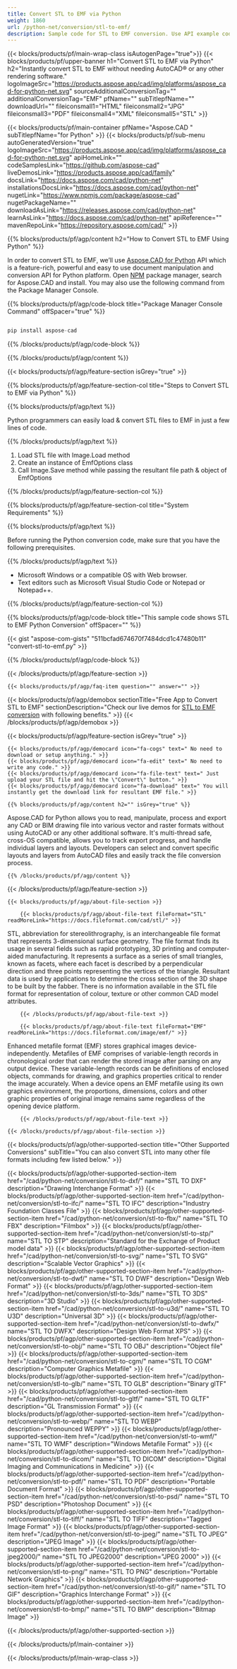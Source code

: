 ```yaml
---
title: Convert STL to EMF via Python
weight: 1860
url: /python-net/conversion/stl-to-emf/ 
description: Sample code for STL to EMF conversion. Use API example code for batch STL files to EMF conversion.
---
```


{{< blocks/products/pf/main-wrap-class isAutogenPage="true">}}
{{< blocks/products/pf/upper-banner h1="Convert STL to EMF via Python" h2="Instantly convert STL to EMF without needing AutoCAD® or any other rendering software." logoImageSrc="https://products.aspose.app/cad/img/platforms/aspose_cad-for-python-net.svg" sourceAdditionalConversionTag="" additionalConversionTag="EMF" pfName="" subTitlepfName="" downloadUrl="" fileiconsmall1="HTML" fileiconsmall2="JPG" fileiconsmall3="PDF" fileiconsmall4="XML" fileiconsmall5="STL" >}}

{{< blocks/products/pf/main-container pfName="Aspose.CAD " subTitlepfName="for Python" >}}
{{< blocks/products/pf/sub-menu autoGeneratedVersion="true" logoImageSrc="https://products.aspose.app/cad/img/platforms/aspose_cad-for-python-net.svg" apiHomeLink="" codeSamplesLink="https://github.com/aspose-cad" liveDemosLink="https://products.aspose.app/cad/family" docsLink="https://docs.aspose.com/cad/python-net" installationsDocsLink="https://docs.aspose.com/cad/python-net" nugetLink="https://www.npmjs.com/package/aspose-cad" nugetPackageName="" downloadAsLink="https://releases.aspose.com/cad/python-net" learnAsLink="https://docs.aspose.com/cad/python-net" apiReference="" mavenRepoLink="https://repository.aspose.com/cad/" >}}

{{% blocks/products/pf/agp/content h2="How to Convert STL to EMF Using Python" %}}

 In order to convert STL to EMF, we’ll use [Aspose.CAD for Python](https://products.aspose.com/cad/python-net) API which is a feature-rich, powerful and easy to use document manipulation and conversion API for Python platform. Open [NPM](https://www.npmjs.com/package/aspose-cad) package manager, search for Aspose.CAD and install. You may also use the following command from the Package Manager Console.

{{% blocks/products/pf/agp/code-block title="Package Manager Console Command" offSpacer="true" %}}

```py

pip install aspose-cad

```

{{% /blocks/products/pf/agp/code-block %}}

{{% /blocks/products/pf/agp/content %}}

{{< blocks/products/pf/agp/feature-section isGrey="true" >}}

{{% blocks/products/pf/agp/feature-section-col title="Steps to Convert STL to EMF via Python" %}}

{{% blocks/products/pf/agp/text %}}

Python programmers can easily load & convert STL files to EMF in just a few lines of code.

{{% /blocks/products/pf/agp/text %}}

1.  Load STL file with Image.Load method
1.  Create an instance of EmfOptions class
1.  Call Image.Save method while passing the resultant file path & object of EmfOptions

{{% /blocks/products/pf/agp/feature-section-col %}}

{{% blocks/products/pf/agp/feature-section-col title="System Requirements" %}}

{{% blocks/products/pf/agp/text %}}

 Before running the Python conversion code, make sure that you have the following prerequisites.

{{% /blocks/products/pf/agp/text %}}

-  Microsoft Windows or a compatible OS with Web browser.
-  Text editors such as Microsoft Visual Studio Code or Notepad or Notepad++.

{{% /blocks/products/pf/agp/feature-section-col %}}

{{% blocks/products/pf/agp/code-block title="This sample code shows STL to EMF Python Conversion" offSpacer="" %}}

{{< gist "aspose-com-gists" "511bcfad674670f7484dcd1c47480b11" "convert-stl-to-emf.py" >}}

{{% /blocks/products/pf/agp/code-block %}}

{{< /blocks/products/pf/agp/feature-section >}}

    {{< blocks/products/pf/agp/faq-item question="" answer="" >}}
 

<!-- aboutfile Starts -->

{{< blocks/products/pf/agp/demobox sectionTitle="Free App to Convert STL to EMF" sectionDescription="Check our live demos for [STL to EMF conversion](https://products.aspose.app/cad/conversion/stl-to-emf) with following benefits." >}}
{{< /blocks/products/pf/agp/demobox >}}

{{< blocks/products/pf/agp/feature-section isGrey="true" >}}

    {{< blocks/products/pf/agp/democard icon="fa-cogs" text=" No need to download or setup anything." >}}
    {{< blocks/products/pf/agp/democard icon="fa-edit" text=" No need to write any code." >}}
    {{< blocks/products/pf/agp/democard icon="fa-file-text" text=" Just upload your STL file and hit the \"Convert\" button." >}}
    {{< blocks/products/pf/agp/democard icon="fa-download" text=" You will instantly get the download link for resultant EMF file." >}}

    {{% blocks/products/pf/agp/content h2="" isGrey="true" %}}

Aspose.CAD for Python allows you to read, manipulate, process and export any CAD or BIM drawing file into various vector and raster formats without using AutoCAD or any other additional software. It's multi-thread safe, cross-OS compatible, allows you to track export progress, and handle individual layers and layouts. Developers can select and convert specific layouts and layers from AutoCAD files and easily track the file conversion process.

    {{% /blocks/products/pf/agp/content %}}

{{< /blocks/products/pf/agp/feature-section >}}

    {{< blocks/products/pf/agp/about-file-section >}}

        {{< blocks/products/pf/agp/about-file-text fileFormat="STL" readMoreLink="https://docs.fileformat.com/cad/stl/" >}}
STL, abbreviation for stereolithrography, is an interchangeable file format that represents 3-dimensional surface geometry. The file format finds its usage in several fields such as rapid prototyping, 3D printing and computer-aided manufacturing. It represents a surface as a series of small triangles, known as facets, where each facet is described by a perpendicular direction and three points representing the vertices of the triangle. Resultant data is used by applications to determine the cross section of the 3D shape to be built by the fabber. There is no information available in the STL file format for representation of colour, texture or other common CAD model attributes.

        {{< /blocks/products/pf/agp/about-file-text >}}

        {{< blocks/products/pf/agp/about-file-text fileFormat="EMF" readMoreLink="https://docs.fileformat.com/image/emf/" >}}
Enhanced metafile format (EMF) stores graphical images device-independently. Metafiles of EMF comprises of variable-length records in chronological order that can render the stored image after parsing on any output device. These variable-length records can be definitions of enclosed objects, commands for drawing, and graphics properties critical to render the image accurately. When a device opens an EMF metafile using its own graphics environment, the proportions, dimensions, colors and other graphic properties of original image remains same regardless of the opening device platform.

        {{< /blocks/products/pf/agp/about-file-text >}}

    {{< /blocks/products/pf/agp/about-file-section >}}

<!-- aboutfile Ends -->

{{< blocks/products/pf/agp/other-supported-section title="Other Supported Conversions" subTitle="You can also convert STL into many other file formats including few listed below." >}}

{{< blocks/products/pf/agp/other-supported-section-item href="/cad/python-net/conversion/stl-to-dxf/" name="STL TO DXF" description="Drawing Interchange Format" >}}
{{< blocks/products/pf/agp/other-supported-section-item href="/cad/python-net/conversion/stl-to-ifc/" name="STL TO IFC" description="Industry Foundation Classes File" >}}
{{< blocks/products/pf/agp/other-supported-section-item href="/cad/python-net/conversion/stl-to-fbx/" name="STL TO FBX" description="Filmbox" >}}
{{< blocks/products/pf/agp/other-supported-section-item href="/cad/python-net/conversion/stl-to-stp/" name="STL TO STP" description="Standard for the Exchange of Product model data" >}}
{{< blocks/products/pf/agp/other-supported-section-item href="/cad/python-net/conversion/stl-to-svg/" name="STL TO SVG" description="Scalable Vector Graphics" >}}
{{< blocks/products/pf/agp/other-supported-section-item href="/cad/python-net/conversion/stl-to-dwf/" name="STL TO DWF" description="Design Web Format" >}}
{{< blocks/products/pf/agp/other-supported-section-item href="/cad/python-net/conversion/stl-to-3ds/" name="STL TO 3DS" description="3D Studio" >}}
{{< blocks/products/pf/agp/other-supported-section-item href="/cad/python-net/conversion/stl-to-u3d/" name="STL TO U3D" description="Universal 3D" >}}
{{< blocks/products/pf/agp/other-supported-section-item href="/cad/python-net/conversion/stl-to-dwfx/" name="STL TO DWFX" description="Design Web Format XPS" >}}
{{< blocks/products/pf/agp/other-supported-section-item href="/cad/python-net/conversion/stl-to-obj/" name="STL TO OBJ" description="Object file" >}}
{{< blocks/products/pf/agp/other-supported-section-item href="/cad/python-net/conversion/stl-to-cgm/" name="STL TO CGM" description="Computer Graphics Metafile" >}}
{{< blocks/products/pf/agp/other-supported-section-item href="/cad/python-net/conversion/stl-to-glb/" name="STL TO GLB" description="Binary glTF" >}}
{{< blocks/products/pf/agp/other-supported-section-item href="/cad/python-net/conversion/stl-to-gltf/" name="STL TO GLTF" description="GL Transmission Format" >}}
{{< blocks/products/pf/agp/other-supported-section-item href="/cad/python-net/conversion/stl-to-webp/" name="STL TO WEBP" description="Pronounced WEPPY" >}}
{{< blocks/products/pf/agp/other-supported-section-item href="/cad/python-net/conversion/stl-to-wmf/" name="STL TO WMF" description="Windows Metafile Format" >}}
{{< blocks/products/pf/agp/other-supported-section-item href="/cad/python-net/conversion/stl-to-dicom/" name="STL TO DICOM" description="Digital Imaging and Communications in Medicine" >}}
{{< blocks/products/pf/agp/other-supported-section-item href="/cad/python-net/conversion/stl-to-pdf/" name="STL TO PDF" description="Portable Document Format" >}}
{{< blocks/products/pf/agp/other-supported-section-item href="/cad/python-net/conversion/stl-to-psd/" name="STL TO PSD" description="Photoshop Document" >}}
{{< blocks/products/pf/agp/other-supported-section-item href="/cad/python-net/conversion/stl-to-tiff/" name="STL TO TIFF" description="Tagged Image Format" >}}
{{< blocks/products/pf/agp/other-supported-section-item href="/cad/python-net/conversion/stl-to-jpeg/" name="STL TO JPEG" description="JPEG Image" >}}
{{< blocks/products/pf/agp/other-supported-section-item href="/cad/python-net/conversion/stl-to-jpeg2000/" name="STL TO JPEG2000" description="JPEG 2000" >}}
{{< blocks/products/pf/agp/other-supported-section-item href="/cad/python-net/conversion/stl-to-png/" name="STL TO PNG" description="Portable Network Graphics" >}}
{{< blocks/products/pf/agp/other-supported-section-item href="/cad/python-net/conversion/stl-to-gif/" name="STL TO GIF" description="Graphics Interchange Format" >}}
{{< blocks/products/pf/agp/other-supported-section-item href="/cad/python-net/conversion/stl-to-bmp/" name="STL TO BMP" description="Bitmap Image" >}}


{{< /blocks/products/pf/agp/other-supported-section >}}

{{< /blocks/products/pf/main-container >}}
    
{{< /blocks/products/pf/main-wrap-class >}}